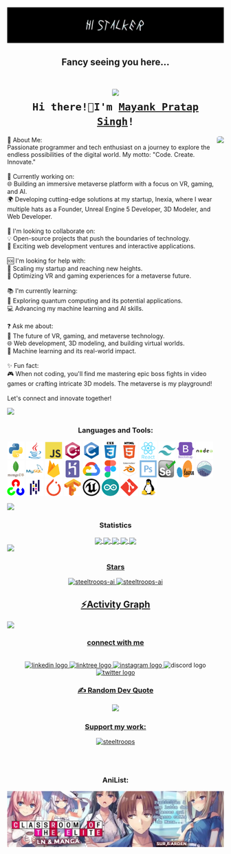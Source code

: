 <!--https://cdn.discordapp.com/emojis/905827157782200320.png?size=80-->
# <p align="center">
  <a href="linktr.ee/steeltroops"><img src="./bannerc.jpg" alt="Banner"></a>
  
  <h2 align="center">  Fancy seeing you here...</h2>
  
  # <h1 align="center"><code>[<img src="https://64.media.tumblr.com/7d4cf400be9f42a39e3f9195bde8039c/e47bec4ac932def5-4e/s1280x1920/859f46c8c612e2d3d7e2a71f8d071fc343081f4d.jpg" height="110px" style="border-radius:2px;">](linktr.ee/steeltroops) Hi there!👋I'm <a href="https://www.linktr.ee/steeltroops">Mayank Pratap Singh</a>!</code></h1>

</p>




<div width=100%>
<div align="left">

<img align="right" style="border-radius:5px;"  height="175"  src="./Hodaka.gif" />

👋 About Me:<br>Passionate programmer and tech enthusiast on a journey to explore the endless possibilities of the digital world. My motto: "Code. Create. Innovate."<br><br>🚀 Currently working on:<br>🌐 Building an immersive metaverse platform with a focus on VR, gaming, and AI.<br>🌍 Developing cutting-edge solutions at my startup, Inexia, where I wear multiple hats as a Founder, Unreal Engine 5 Developer, 3D Modeler, and Web Developer.<br><br>🌟 I'm looking to collaborate on:<br>💡 Open-source projects that push the boundaries of technology.<br>🔗 Exciting web development ventures and interactive applications.<br><br>🆘 I'm looking for help with:<br>🤝 Scaling my startup and reaching new heights.<br>🚀 Optimizing VR and gaming experiences for a metaverse future.<br><br>📚 I'm currently learning:<br>🌈 Exploring quantum computing and its potential applications.<br>💻 Advancing my machine learning and AI skills.<br><br>❓ Ask me about:<br>🔮 The future of VR, gaming, and metaverse technology.<br>🌐 Web development, 3D modeling, and building virtual worlds.<br>🤖 Machine learning and its real-world impact.<br><br>✨ Fun fact:<br>🎮 When not coding, you'll find me mastering epic boss fights in video games or crafting intricate 3D models. The metaverse is my playground!<br><br>Let's connect and innovate together!<br>
</div>
</div>
</section>
<img src="https://user-images.githubusercontent.com/73097560/115834477-dbab4500-a447-11eb-908a-139a6edaec5c.gif">


<h3 align="center">Languages and Tools:</h3>
<p align="left">
<img src="https://raw.githubusercontent.com/teamedwardforever/Readme-Generator/71f25dd8b98329b168142a6b782a107b75eab178/svg/Skills/Languages/python-original.svg" alt="Python" width="40" height="40"/>
<img src="https://raw.githubusercontent.com/teamedwardforever/Readme-Generator/71f25dd8b98329b168142a6b782a107b75eab178/svg/Skills/Languages/java-original.svg" alt="Java" width="40" height="40"/>
<img src="https://raw.githubusercontent.com/teamedwardforever/Readme-Generator/71f25dd8b98329b168142a6b782a107b75eab178/svg/Skills/Languages/javascript-original.svg" alt="Javascript" width="40" height="40"/>
<img src="https://raw.githubusercontent.com/teamedwardforever/Readme-Generator/71f25dd8b98329b168142a6b782a107b75eab178/svg/Skills/Languages/cplusplus-original.svg" alt="CPP" width="40" height="40"/>
<img src="https://raw.githubusercontent.com/teamedwardforever/Readme-Generator/71f25dd8b98329b168142a6b782a107b75eab178/svg/Skills/Languages/c-original.svg" alt="C" width="40" height="40"/>
<img src="https://raw.githubusercontent.com/teamedwardforever/Readme-Generator/71f25dd8b98329b168142a6b782a107b75eab178/svg/Skills/Frontend/css3-original-wordmark.svg" alt="Css" width="40" height="40"/>
<img src="https://raw.githubusercontent.com/teamedwardforever/Readme-Generator/71f25dd8b98329b168142a6b782a107b75eab178/svg/Skills/Frontend/html5-original-wordmark.svg" alt="HTML" width="40" height="40"/>
<img src="https://raw.githubusercontent.com/teamedwardforever/Readme-Generator/71f25dd8b98329b168142a6b782a107b75eab178/svg/Skills/Frontend/react-original-wordmark.svg" alt="React" width="40" height="40"/>
<img src="https://raw.githubusercontent.com/teamedwardforever/Readme-Generator/71f25dd8b98329b168142a6b782a107b75eab178/svg/Skills/Frontend/tailwindcss-icon.svg" alt="Tailwindcss" width="40" height="40"/>
<img src="https://raw.githubusercontent.com/teamedwardforever/Readme-Generator/71f25dd8b98329b168142a6b782a107b75eab178/svg/Skills/Frontend/bootstrap-plain-wordmark.svg" alt="Bootstrap" width="40" height="40"/>
<img src="https://raw.githubusercontent.com/teamedwardforever/Readme-Generator/71f25dd8b98329b168142a6b782a107b75eab178/svg/Skills/Backend/nodejs-original-wordmark.svg" alt="NodeJs" width="40" height="40"/>
<img src="https://raw.githubusercontent.com/teamedwardforever/Readme-Generator/71f25dd8b98329b168142a6b782a107b75eab178/svg/Skills/Database/mongodb-original-wordmark.svg" alt="Mongodb" width="40" height="40"/>
<img src="https://raw.githubusercontent.com/teamedwardforever/Readme-Generator/71f25dd8b98329b168142a6b782a107b75eab178/svg/Skills/Database/mysql-original-wordmark.svg" alt="Mysql" width="40" height="40"/>
<img src="https://raw.githubusercontent.com/teamedwardforever/Readme-Generator/71f25dd8b98329b168142a6b782a107b75eab178/svg/Skills/BackendService/firebase-icon.svg" alt="Firebase" width="40" height="40"/>
<img src="https://raw.githubusercontent.com/teamedwardforever/Readme-Generator/71f25dd8b98329b168142a6b782a107b75eab178/svg/Skills/BackendService/heroku-icon.svg" alt="Heroku" width="40" height="40"/>
<img src="https://raw.githubusercontent.com/teamedwardforever/Readme-Generator/71f25dd8b98329b168142a6b782a107b75eab178/svg/Skills/Devops/google_cloud-icon.svg" alt="Google Cloud" width="40" height="40"/>
<img src="https://raw.githubusercontent.com/teamedwardforever/Readme-Generator/71f25dd8b98329b168142a6b782a107b75eab178/svg/Skills/Software/figma-icon.svg" alt="Figma" width="40" height="40"/>
<img src="https://raw.githubusercontent.com/teamedwardforever/Readme-Generator/71f25dd8b98329b168142a6b782a107b75eab178/svg/Skills/Software/blender_community_badge_white.svg" alt="Blender" width="40" height="40"/>
<img src="https://raw.githubusercontent.com/teamedwardforever/Readme-Generator/71f25dd8b98329b168142a6b782a107b75eab178/svg/Skills/Software/photoshop-line.svg" alt="Photoshop" width="40" height="40"/>
<img src="https://raw.githubusercontent.com/teamedwardforever/Readme-Generator/71f25dd8b98329b168142a6b782a107b75eab178/svg/Skills/Testing/selenium-logo.svg" alt="Selenium" width="40" height="40"/>
<img src="https://raw.githubusercontent.com/teamedwardforever/Readme-Generator/71f25dd8b98329b168142a6b782a107b75eab178/svg/Skills/ML/Scikit_learn_logo_small.svg" alt="Scikit" width="40" height="40"/>
<img src="https://raw.githubusercontent.com/teamedwardforever/Readme-Generator/71f25dd8b98329b168142a6b782a107b75eab178/svg/Skills/ML/logo-mark-lightbg.svg" alt="SeaBorn" width="40" height="40"/>
<img src="https://raw.githubusercontent.com/teamedwardforever/Readme-Generator/71f25dd8b98329b168142a6b782a107b75eab178/svg/Skills/ML/opencv-icon.svg" alt="Opencv" width="40" height="40"/>
<img src="https://raw.githubusercontent.com/teamedwardforever/Readme-Generator/71f25dd8b98329b168142a6b782a107b75eab178/svg/Skills/ML/pandas-original.svg" alt="Pandas" width="40" height="40"/>
<img src="https://raw.githubusercontent.com/teamedwardforever/Readme-Generator/71f25dd8b98329b168142a6b782a107b75eab178/svg/Skills/ML/pytorch-icon.svg" alt="Pytorch" width="40" height="40"/>
<img src="https://raw.githubusercontent.com/teamedwardforever/Readme-Generator/71f25dd8b98329b168142a6b782a107b75eab178/svg/Skills/ML/tensorflow-icon.svg" alt="Tensorflow" width="40" height="40"/>
<img src="https://raw.githubusercontent.com/teamedwardforever/Readme-Generator/71f25dd8b98329b168142a6b782a107b75eab178/svg/Skills/Engines/unreal-engine.svg" alt="Unreal Engine" width="40" height="40"/>
<img src="https://raw.githubusercontent.com/teamedwardforever/Readme-Generator/71f25dd8b98329b168142a6b782a107b75eab178/svg/Skills/Other/arduino-1.svg" alt="Arduino" width="40" height="40"/>
<img src="https://raw.githubusercontent.com/teamedwardforever/Readme-Generator/71f25dd8b98329b168142a6b782a107b75eab178/svg/Skills/Other/git-scm-icon.svg" alt="Git" width="40" height="40"/>
<img src="https://raw.githubusercontent.com/teamedwardforever/Readme-Generator/71f25dd8b98329b168142a6b782a107b75eab178/svg/Skills/Other/linux-original.svg" alt="Linux" width="40" height="40"/>

</p>


<img src="https://user-images.githubusercontent.com/73097560/115834477-dbab4500-a447-11eb-908a-139a6edaec5c.gif">


<h3 align="center">Statistics</h3>
<div align="center">
<a href="https://github.com/steeltroops-ai">
<img align="center" src="http://github-profile-summary-cards.vercel.app/api/cards/stats?username=steeltroops-ai&theme=2077" height="180em" />
<img align="center" src="http://github-profile-summary-cards.vercel.app/api/cards/most-commit-language?username=steeltroops-ai&theme=2077" height="180em" />
<img align="center" src="http://github-profile-summary-cards.vercel.app/api/cards/repos-per-language?username=steeltroops-ai&theme=2077" height="180em" />
<img align="center" src="http://github-profile-summary-cards.vercel.app/api/cards/productive-time?username=steeltroops-ai&theme=2077" height="180em" />
<img align="center" src="http://github-profile-summary-cards.vercel.app/api/cards/profile-details?username=steeltroops-ai&theme=2077" height="176em" />
</div>


<img src="https://user-images.githubusercontent.com/73097560/115834477-dbab4500-a447-11eb-908a-139a6edaec5c.gif">


<h3 align="Center">Stars</h3>
<div align="center">
<img  height="180em" src="https://github-readme-stats.vercel.app/api/top-langs/?username=steeltroops-ai&layout=compact&theme=nightowl" alt=steeltroops-ai />

<img  height="180em" src="https://github-readme-streak-stats.herokuapp.com/?user=steeltroops-ai&theme=nightowl" alt="steeltroops-ai" />

</div>


<h2 align="center">⚡Activity Graph </h2>
<img align="center" src="https://github-readme-activity-graph.vercel.app/graph?username=steeltroops-ai&theme=nightowl"/>
<br clear="both">


<h3 align="Center">connect with me</h3>
<br clear="both">

<div align="center">
  <a href="https://www.linkedin.com/in/steeltroops-ai/" target="_blank">
    <img src="https://img.shields.io/static/v1?message=LinkedIn&logo=linkedin&label=&color=0077B5&logoColor=white&labelColor=&style=for-the-badge" height="35" alt="linkedin logo"  />
  </a>

  <a href="https://linktr.ee/steeltroops" target="_blank">
    <img src="https://img.shields.io/static/v1?message=Linktree&logo=linktree&label=&color=1de9b6&logoColor=white&labelColor=&style=for-the-badge" height="35" alt="linktree logo"  />
  </a>
  <a href="https://www.instagram.com/steeltroops_ai/https://www.instagram.com/steeltroops_ai/" target="_blank">
    <img src="https://img.shields.io/static/v1?message=Instagram&logo=instagram&label=&color=E4405F&logoColor=white&labelColor=&style=for-the-badge" height="35" alt="instagram logo"  />
  </a>
  <img src="https://img.shields.io/static/v1?message=Discord&logo=discord&label=&color=7289DA&logoColor=white&labelColor=&style=for-the-badge" height="35" alt="discord logo"  />
  <a href="https://www.linkedin.com/in/steeltroops-ai/" target="_blank">
    <img src="https://img.shields.io/static/v1?message=Twitter&logo=twitter&label=&color=1DA1F2&logoColor=white&labelColor=&style=for-the-badge" height="35" alt="twitter logo"  />


### ✍️ Random Dev Quote
![](https://quotes-github-readme.vercel.app/api?type=horizontal&theme=radical)

<div align="center">
<h3>Support my work:</h3>
<p><a href="https://ko-fi.com/steeltroops"> <img  src="https://cdn.ko-fi.com/cdn/kofi3.png?v=3" height="50" width="210" alt="steeltroops" /></a></p><br><br>
</div>

### AniList:
<p align="center">
  <a href="https://anilist.co/user/steeltroops/animelist"><img src="./eghha9ij72881.webp" alt="Banner"></a>
</p>